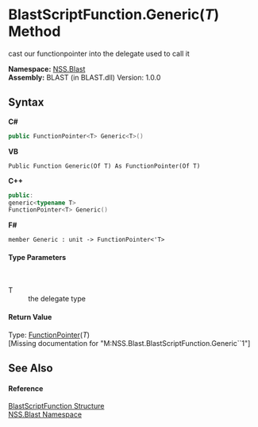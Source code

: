 # BlastScriptFunction.Generic(*T*) Method 
 

cast our functionpointer into the delegate used to call it

**Namespace:**&nbsp;<a href="88b55311-4a89-0894-e27a-e157e443c7f7.md">NSS.Blast</a><br />**Assembly:**&nbsp;BLAST (in BLAST.dll) Version: 1.0.0

## Syntax

**C#**<br />
``` C#
public FunctionPointer<T> Generic<T>()

```

**VB**<br />
``` VB
Public Function Generic(Of T) As FunctionPointer(Of T)
```

**C++**<br />
``` C++
public:
generic<typename T>
FunctionPointer<T> Generic()
```

**F#**<br />
``` F#
member Generic : unit -> FunctionPointer<'T> 

```


#### Type Parameters
&nbsp;<dl><dt>T</dt><dd>the delegate type</dd></dl>

#### Return Value
Type: <a href="466c1d8a-3ce7-5160-3041-0b919747bfe5.md">FunctionPointer</a>(*T*)<br />\[Missing <returns> documentation for "M:NSS.Blast.BlastScriptFunction.Generic``1"\]

## See Also


#### Reference
<a href="4c6d14f4-14ae-a622-3763-13b615f5d263.md">BlastScriptFunction Structure</a><br /><a href="88b55311-4a89-0894-e27a-e157e443c7f7.md">NSS.Blast Namespace</a><br />